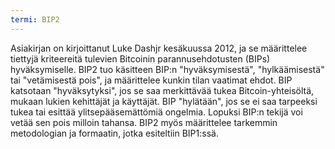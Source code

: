 ```yaml
---
termi: BIP2
---
```


Asiakirjan on kirjoittanut Luke Dashjr kesäkuussa 2012, ja se määrittelee tiettyjä kriteereitä tulevien Bitcoinin parannusehdotusten (BIPs) hyväksymiselle. BIP2 tuo käsitteen BIP:n "hyväksymisestä", "hylkäämisestä" tai "vetämisestä pois", ja määrittelee kunkin tilan vaatimat ehdot. BIP katsotaan "hyväksytyksi", jos se saa merkittävää tukea Bitcoin-yhteisöltä, mukaan lukien kehittäjät ja käyttäjät. BIP "hylätään", jos se ei saa tarpeeksi tukea tai esittää ylitsepääsemättömiä ongelmia. Lopuksi BIP:n tekijä voi vetää sen pois milloin tahansa. BIP2 myös määrittelee tarkemmin metodologian ja formaatin, jotka esiteltiin BIP1:ssä.